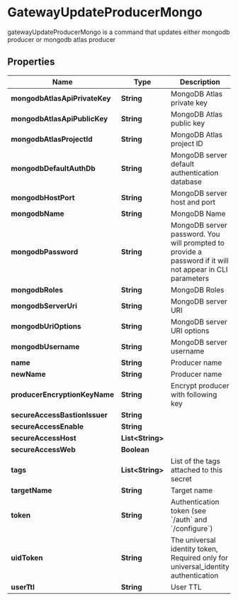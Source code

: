 

# GatewayUpdateProducerMongo

gatewayUpdateProducerMongo is a command that updates either mongodb  producer or mongodb atlas producer
## Properties

Name | Type | Description | Notes
------------ | ------------- | ------------- | -------------
**mongodbAtlasApiPrivateKey** | **String** | MongoDB Atlas private key |  [optional]
**mongodbAtlasApiPublicKey** | **String** | MongoDB Atlas public key |  [optional]
**mongodbAtlasProjectId** | **String** | MongoDB Atlas project ID |  [optional]
**mongodbDefaultAuthDb** | **String** | MongoDB server default authentication database |  [optional]
**mongodbHostPort** | **String** | MongoDB server host and port |  [optional]
**mongodbName** | **String** | MongoDB Name |  [optional]
**mongodbPassword** | **String** | MongoDB server password. You will prompted to provide a password if it will not appear in CLI parameters |  [optional]
**mongodbRoles** | **String** | MongoDB Roles |  [optional]
**mongodbServerUri** | **String** | MongoDB server URI |  [optional]
**mongodbUriOptions** | **String** | MongoDB server URI options |  [optional]
**mongodbUsername** | **String** | MongoDB server username |  [optional]
**name** | **String** | Producer name | 
**newName** | **String** | Producer name |  [optional]
**producerEncryptionKeyName** | **String** | Encrypt producer with following key |  [optional]
**secureAccessBastionIssuer** | **String** |  |  [optional]
**secureAccessEnable** | **String** |  |  [optional]
**secureAccessHost** | **List&lt;String&gt;** |  |  [optional]
**secureAccessWeb** | **Boolean** |  |  [optional]
**tags** | **List&lt;String&gt;** | List of the tags attached to this secret |  [optional]
**targetName** | **String** | Target name |  [optional]
**token** | **String** | Authentication token (see &#x60;/auth&#x60; and &#x60;/configure&#x60;) |  [optional]
**uidToken** | **String** | The universal identity token, Required only for universal_identity authentication |  [optional]
**userTtl** | **String** | User TTL |  [optional]



